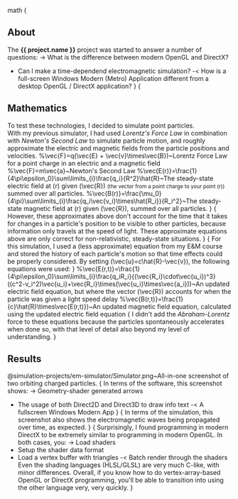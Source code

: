 math
{
## About
The <b>{{ project.name }}</b> project was started to answer a number of questions:
-> What is the difference between modern OpenGL and DirectX?
- Can I make a time-dependend electromagnetic simulation?
-< How is a full-screen Windows Modern (Metro) Application different from a desktop OpenGL / DirectX application?
}
{
## Mathematics
To test these technologies, I decided to simulate point particles.
<br />
With my previous simulator, I had used <i>Lorentz's Force Law</i> in combination with <i>Newton's Second
Law</i> to simulate particle motion, and roughly approximate the electric and magnetic fields from the
particle positions and velocities.
%\vec{F}=q(\vec{E} + \vec{v}\times\vec{B})~Lorentz Force Law for a point charge in an electric and a magnetic field
%\vec{F}=m\vec{a}~Newton's Second Law
%\vec{E(r)}=\frac{1}{4\pi\epsilon_0}\sum\limits_{i}\frac{q_i}{R^2}\hat{R}~The steady-state electric field at \(r\) given \(\vec{R}\) <small>(the vector from a point charge to your point \(r\))</small> summed over all particles.
%\vec{B(r)}=\frac{\mu_0}{4\pi}\sum\limits_{i}\frac{q_i\vec{v_i}\times\hat{R_i}}{R_i^2}~The steady-state magnetic field at \(r\) given \(\vec{R}\), summed over all particles.
}
{
However, these approximates above don't account for the time that it takes for changes in a particle's position to be visible to other particles, because information only travels at the speed of light. These approximate equations above are only correct for non-relativistic, steady-state situations.
}
{
For this simulation, I used a (less approximate) equation from my E&M course and stored the history of each particle's motion so that time effects could be properly considered. By setting \(\vec{u}=c\hat{R}-\vec{v}\), the following equations were used:
}
%\vec{E(r,t)}=\frac{1}{4\pi\epsilon_0}\sum\limits_{i}\frac{q_iR_i}{(\vec{R_i}\cdot\vec{u_i})^3}((c^2-v_i^2)\vec{u_i}+\vec{R_i}\times(\vec{u_i}\times\vec{a_i}))~An updated electric field equation, but where the vector \(\vec{R}\) accounts for when the particle was given a light speed delay
%\vec{B(r,t)}=\frac{1}{c}\hat{R}\times\vec{E(r,t)})~An updated magnetic field equation, calculated using the updated electric field equation
{
I didn't add the <i>Abraham-Lorentz</i> force to these equations because the particles spontaneously accelerates when done so, with that level of detail also beyond my level of understanding.
}
## Results
@simulation-projects/em-simulator/Simulator.png~All-in-one screenshot of two orbiting charged particles.
{
In terms of the software, this screenshot shows:
-> Geometry-shader generated arrows
- The usage of both Direct2D and Direct3D to draw info text
-< A fullscreen Windows Modern App
}
{
In terms of the simulation, this screenshot also shows the electromagnetic waves being propagated over time, as expected. 
}
{
Surprisingly, I found programming in modern DirectX to be extremely similar to programming in modern OpenGL.
In both cases, you:
-> Load shaders
- Setup the shader data format
- Load a vertex buffer with triangles
-< Batch render through the shaders
Even the shading languages (HLSL/GLSL) are very much C-like, with minor differences.
Overall, if you know how to do vertex-array-based OpenGL or DirectX programming, you'll be able to
transition into using the other language very, very quickly.
}